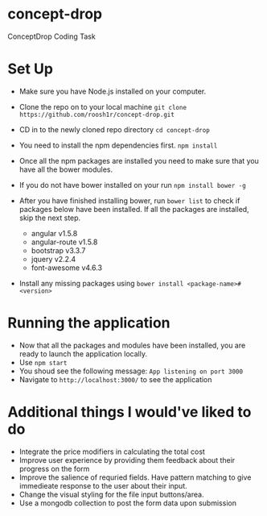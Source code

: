 # concept-drop
ConceptDrop Coding Task

# Set Up

- Make sure you have Node.js installed on your computer.

- Clone the repo on to your local machine
```git clone https://github.com/roosh1r/concept-drop.git```

- CD in to the newly cloned repo directory
```cd concept-drop```

- You need to install the npm dependencies first.
```npm install```

- Once all the npm packages are installed you need to make sure that you have all the bower modules.
- If you do not have bower installed on your run ```npm install bower -g```
- After you have finished installing bower, run ```bower list``` to check if packages below have been installed. If all the packages are installed, skip the next step.
  * angular v1.5.8
  * angular-route v1.5.8
  * bootstrap v3.3.7
  * jquery v2.2.4
  * font-awesome v4.6.3
- Install any missing packages using ```bower install <package-name>#<version>```

# Running the application
- Now that all the packages and modules have been installed, you are ready to launch the application locally.
- Use ```npm start```
- You shoud see the following message: ```App listening on port 3000```
- Navigate to ```http://localhost:3000/``` to see the application

# Additional things I would've liked to do
- Integrate the price modifiers in calculating the total cost
- Improve user experience by providing them feedback about their progress on the form
- Improve the salience of requried fields. Have pattern matching to give immedieate response to the user about their input.
- Change the visual styling for the file input buttons/area.
- Use a mongodb collection to post the form data upon submission
